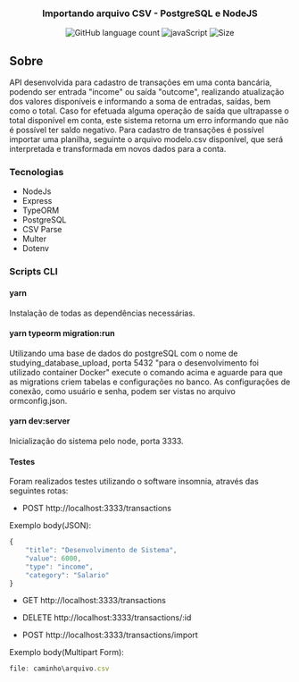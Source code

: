 <h3 align="center">
  Importando arquivo CSV - PostgreSQL e NodeJS
</h3>

<p align="center">
  <img alt="GitHub language count" src="https://img.shields.io/github/languages/count/ejcosta12/studying-database-upload">
  <img alt="javaScript" src="https://img.shields.io/github/languages/top/ejcosta12/studying-database-upload">
  <img alt="Size" src="https://img.shields.io/github/repo-size/ejcosta12/studying-database-upload">
</p>

## Sobre
API desenvolvida para cadastro de transações em uma conta bancária, podendo ser entrada "income" ou saída "outcome", realizando atualização dos valores disponíveis e informando a soma de entradas, saídas, bem como o total. Caso for efetuada alguma operação de saída que ultrapasse o total disponível em conta, este sistema retorna um erro informando que não é possível ter saldo negativo. Para cadastro de transações é possível importar uma planilha, seguinte o arquivo modelo.csv disponível, que será interpretada e transformada em novos dados para a conta.

### Tecnologias

- NodeJs
- Express
- TypeORM
- PostgreSQL
- CSV Parse
- Multer
- Dotenv

### Scripts CLI

#### yarn
Instalação de todas as dependências necessárias.

#### yarn typeorm migration:run
Utilizando uma base de dados do postgreSQL com o nome de studying_database_upload, porta 5432 "para o desenvolvimento foi utilizado container Docker" execute o comando acima
e aguarde para que as migrations criem tabelas e configurações no banco. As configurações de conexão, como usuário e senha, podem ser vistas no arquivo ormconfig.json.

#### yarn dev:server
Inicialização do sistema pelo node, porta 3333.

#### Testes
Foram realizados testes utilizando o software insomnia, através das seguintes rotas:

- POST http://localhost:3333/transactions

Exemplo body(JSON):
```js
{
	"title": "Desenvolvimento de Sistema",
	"value": 6000,
	"type": "income",
	"category": "Salario"
}
```

- GET http://localhost:3333/transactions

- DELETE http://localhost:3333/transactions/:id

- POST http://localhost:3333/transactions/import

Exemplo body(Multipart Form):
```js
file: caminho\arquivo.csv
```

